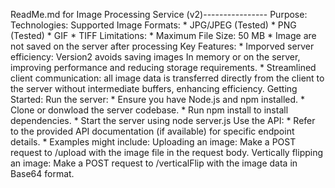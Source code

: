 ReadMe.md for Image Processing Service (v2)----------------
Purpose:
Technologies:
Supported Image Formats:
    * JPG/JPEG (Tested)
    * PNG (Tested)
    * GIF 
    * TIFF
Limitations:
    * Maximum File Size: 50 MB
    * Image are not saved on the server after processing
Key Features:
    * Imporved server efficiency: 
    Version2 avoids saving images In memory or on the server, 
    improving performance and reducing storage requirements. 
    * Streamlined client communication: 
    all image data is transferred directly from the client to 
    the server without intermediate buffers, enhancing efficiency. 
Getting Started:
Run the server:
    * Ensure you have Node.js and npm installed. 
    * Clone or donwload the server codebase. 
    * Run npm install to install dependencies. 
    * Start the server using node server.js
Use the API:
    * Refer to the provided API documentation (if available) 
    for specific endpoint details.
    * Examples might include:
    Uploading an image: Make a POST request to /upload with 
    the image file in the request body.
    Vertically flipping an image: Make a POST request to 
    /verticalFlip with the image data in Base64 format.

